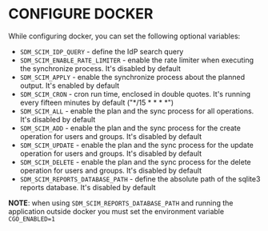 # CONFIGURE DOCKER

While configuring docker, you can set the following optional variables:

- `SDM_SCIM_IDP_QUERY` - define the IdP search query
- `SDM_SCIM_ENABLE_RATE_LIMITER` - enable the rate limiter when executing the synchronize process. It's disabled by default
- `SDM_SCIM_APPLY` - enable the synchronize process about the planned output. It's enabled by default
- `SDM_SCIM_CRON` - cron run time, enclosed in double quotes. It's running every fifteen minutes by default ("\*/15 \* \* \* \*")
- `SDM_SCIM_ALL` - enable the plan and the sync process for all operations. It's disabled by default
- `SDM_SCIM_ADD` - enable the plan and the sync process for the create operation for users and groups. It's disabled by default
- `SDM_SCIM_UPDATE` - enable the plan and the sync process for the update operation for users and groups. It's disabled by default
- `SDM_SCIM_DELETE` - enable the plan and the sync process for the delete operation for users and groups. It's disabled by default
- `SDM_SCIM_REPORTS_DATABASE_PATH` - define the absolute path of the sqlite3 reports database. It's disabled by default

**NOTE**: when using `SDM_SCIM_REPORTS_DATABASE_PATH` and running the application outside docker you must set the environment variable `CGO_ENABLED=1`
